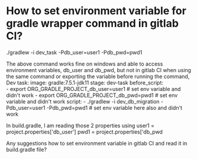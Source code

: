 
# How to set environment variable for gradle wrapper command in gitlab CI?

./gradlew -i dev_task -Pdb_user=user1 -Pdb_pwd=pwd1

The above command works fine on windows and able to access environment variables, db_user and db_pwd, but not in gitlab CI when using the same command or exporting the variable before running the command,
Dev task:
  image: gradle:7.5.1-jdk11
  stage: dev-task
  before_script:    
    - export ORG_GRADLE_PROJECT_db_user=user1 # set env variable and didn't work
    - export ORG_GRADLE_PROJECT_db_pwd=pwd1 # set env variable and didn't work
  script:
    - ./gradlew -i dev_db_migration -Pdb_user=user1 -Pdb_pwd=pwd1  # set env variable here also and didn't work

In build.gradle, I am reading those 2 properties using
user1 = project.properties['db_user']
pwd1 = project.properties['db_pwd

Any suggestions how to set environment variable in gitlab CI and read it in build.gradle file?

        
